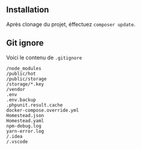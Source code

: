 ## Installation

Après clonage du projet, éffectuez `composer update`.

## Git ignore

Voici le contenu de `.gitignore`

```
/node_modules
/public/hot
/public/storage
/storage/*.key
/vendor
.env
.env.backup
.phpunit.result.cache
docker-compose.override.yml
Homestead.json
Homestead.yaml
npm-debug.log
yarn-error.log
/.idea
/.vscode

```
